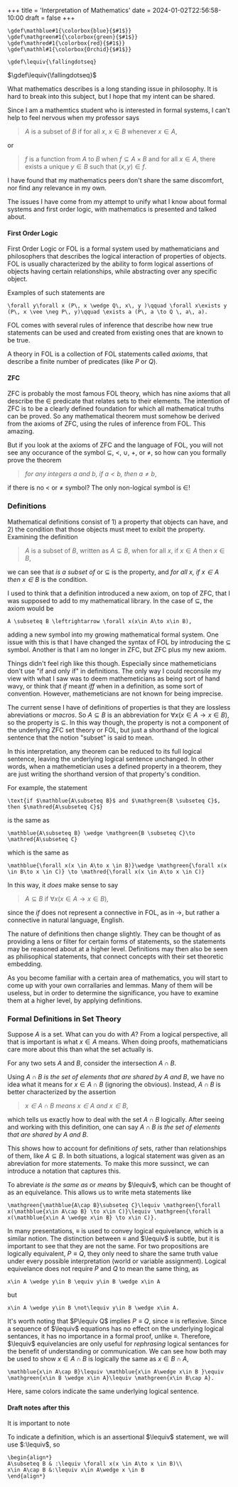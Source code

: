 +++
title = 'Interpretation of Mathematics'
date = 2024-01-02T22:56:58-10:00
draft = false
+++

```katex
\gdef\mathblue#1{\colorbox{blue}{$#1$}}
\gdef\mathgreen#1{\colorbox{green}{$#1$}}
\gdef\mathred#1{\colorbox{red}{$#1$}}
\gdef\mathhl#1{\colorbox{Orchid}{$#1$}}

\gdef\lequiv{\fallingdotseq}
```
$\gdef\lequiv{\fallingdotseq}$

What mathematics describes is a long standing issue in philosophy. It is hard to break into this subject, but I hope that my intent can be shared. 

Since I am a mathemtics student who is interested in formal systems, I can't help to feel nervous when my professor says 
> $A$ is a subset of $B$ if for all $x$, $x\in B$ whenever $x \in A$,

or
> $f$ is a function from $A$ to $B$ when $f\subseteq A \times B$ and for all $x \in A$, there exists a unique $y\in B$ such that $(x,y)\in f$. 

I have found that my mathematics peers don't share the same discomfort, nor find any relevance in my own. 

The issues I have come from my attempt to unify what I know about formal systems and first order logic, with mathematics is presented and talked about.


#### First Order Logic

First Order Logic or FOL is a formal system used by mathematicians and philosophers that describes the logical interaction of properties of objects. FOL is usually characterized by the ability to form logical assertions of objects having certain relationships, while abstracting over any specific object. 

Examples of such statements are
```katex
\forall y\forall x (P\, x \wedge Q\, x\, y )\qquad \forall x\exists y (P\, x \vee \neg P\, y)\qquad \exists a (P\, a \to Q \, a\, a).
```

FOL comes with several rules of inference that describe how new true statements can be used and created from existing ones that are known to be true. 

A theory in FOL is a collection of FOL statements called *axioms*, that describe a finite number of predicates (like $P$ or $Q$).

#### ZFC

ZFC is probably the most famous FOL theory, which has nine axioms that all describe the $\in$ predicate that relates sets to their elements. The intention of ZFC is to be a clearly defined foundation for which all mathematical truths can be proved. So any mathematical theorem must somehow be derived from the axioms of ZFC, using the rules of inference from FOL. This amazing.



But if you look at the axioms of ZFC and the language of FOL, you will not see any occurance of the symbol $\subseteq$, $<$, $\cup$, $+$, or $\neq$, so how can you formally prove the theorem 
> *for any integers $a$ and $b$, if $a < b$, then $a \neq b$*,

if there is no $<$ or $\neq$ symbol? The only non-logical symbol is $\in$!

### Definitions

Mathematical definitions consist of 1) a property that objects can have, and 2) the condition that those objects must meet to exibit the property. Examining the definition
> $A$ is a subset of $B$, written as $A \subseteq B$, when for all $x$, if $x\in A$ then $x\in B$,

we can see that *is a subset of* or $\subseteq$ is the property, and *for all $x$, if $x\in A$ then $x\in B$* is the condition.


I used to think that a definition introduced a new axiom, on top of ZFC, that I was supposed to add to my mathematical library. In the case of $\subseteq$, the axiom would be
```katex
A \subseteq B \leftrightarrow \forall x(x\in A\to x\in B),
```
adding a new symbol into my growing mathematical formal system. One issue with this is that I have changed the syntax of FOL by introducing the $\subseteq$ symbol. Another is that I am no longer in ZFC, but ZFC plus my new axiom. 

Things didn't feel righ like this though. Especially since mathemeticians don't use "if and only if" in definitions. The only way I could reconsile my view with what I saw was to deem mathemeticians as being sort of hand wavy, or think that *if* meant *iff* when in a definition, as some sort of convention. However, mathemeticians are not known for being imprecise.


The current sense I have of definitions of properties is that they are lossless abreviations or *macros*. So $A\subseteq B$ is an abbreviation for $\forall x(x \in A\to x \in B)$, so the property is $\subseteq$. In this way though, the property is not a component of the underlying ZFC set theory or FOL, but just a shorthand of the logical sentence that the notion "subset" is said to mean. 

In this interpretation, any theorem can be reduced to its full logical sentence, leaving the underlying logical sentence unchanged. In other words, when a mathemetician uses a defined property in a theorem, they are just writing the shorthand version of that property's condition. 

For example, the statement
```katex
\text{if $\mathblue{A\subseteq B}$ and $\mathgreen{B \subseteq C}$, then $\mathred{A\subseteq C}$}
```
is the same as
```katex
\mathblue{A\subseteq B} \wedge \mathgreen{B \subseteq C}\to \mathred{A\subseteq C}
```
which is the same as
```katex
\mathblue{\forall x(x \in A\to x \in B)}\wedge \mathgreen{\forall x(x \in B\to x \in C)} \to \mathred{\forall x(x \in A\to x \in C)}
```

In this way, it *does* make sense to say 
> $A\subseteq B$ if $\forall x(x \in A\to x \in B)$,

since the *if* does not represent a connective in FOL, as in $\to$, but rather a connective in natural language, English. 

The nature of definitions then change slightly. They can be thought of as providing a lens or filter for certain forms of statements, so the statements may be reasoned about at a higher level. Definitions may then also be seen as philisophical statements, that connect concepts with their set theoretic embedding. 

As you become familiar with a certain area of mathematics, you will start to come up with your own corrallaries and lemmas. Many of them will be useless, but in order to determine the significance, you have to examine them at a higher level, by applying definitions.


### Formal Definitions in Set Theory

Suppose $A$ is a set. What can you do with $A$? From a logical perspective, all that is important is what $x\in A$ means. When doing proofs, mathematicians care more about this than what the set actually is. 

For any two sets $A$ and $B$, consider the intersection $A\cap B$. 

Using *$A\cap B$ is the set of elements that are shared by $A$ and $B$*, we have no idea what it means for $x\in A\cap B$ (ignoring the obvious). Instead, $A\cap B$ is better characterized by the assertion 
> *$x\in A\cap B$ means $x\in A$ and $x\in B$*,

which tells us exactly how to deal with the set $A\cap B$ logically. After seeing and working with this definition, one can say *$A\cap B$ is the set of elements that are shared by $A$ and $B$*.

This shows how to account for definitions *of* sets, rather than relationships of them, like $A\subseteq B$. In both situations, a logical statement was given as an abreviation for more statements. To make this more sussinct, we can introduce a notation that captures this. 

To abreviate *is the same as* or *means* by $\lequiv$, which can be thought of as an equivelance. This allows us to write meta statements like
```katex
\mathgreen{\mathblue{A\cap B}\subseteq C}\lequiv \mathgreen{\forall x(\mathblue{x\in A\cap B} \to x\in C)}\lequiv \mathgreen{\forall x(\mathblue{x\in A \wedge x\in B} \to x\in C)}.
```
In many presentations, $\equiv$ is used to convey logical equivelance, which is a similar notion. The distinction between $\equiv$ and $\lequiv$ is subtle, but it is important to see that they are not the same. For two propositions are logically equivalent, $P\equiv Q$, they only need to share the same truth value under every possible interpretation (world or variable assignment). Logical equivelance does not require $P$ and $Q$ to mean the same thing, as 
```katex
x\in A \wedge y\in B \equiv y\in B \wedge x\in A
```
but
```katex
x\in A \wedge y\in B \not\lequiv y\in B \wedge x\in A.
```
It's worth noting that $P\lequiv Q$ implies $P\equiv Q$, since $\equiv$ is reflexive. Since a sequence of $\lequiv$ equations has no effect on the underlying logical sentances, it has no importance in a formal proof, unlike $\equiv$. Therefore, $\lequiv$ equivelancies are only useful for *rephrasing* logical sentances for the benefit of understanding or communication. We can see how both may be used to show $x\in A\cap B$ is logically the same as $x\in B \cap A$,
```katex
\mathblue{x\in A\cap B}\lequiv \mathblue{x\in A\wedge x\in B }\equiv \mathgreen{x\in B \wedge x\in A}\lequiv \mathgreen{x\in B\cap A}.
```
Here, same colors indicate the same underlying logical sentence.



#### Draft notes after this
It is important to note 

To indicate a definition, which is an assertional $\lequiv$ statement, we will use $:\lequiv$, so
```katex
\begin{align*}
A\subseteq B & :\lequiv \forall x(x \in A\to x \in B)\\
x\in A\cap B &:\lequiv x\in A\wedge x \in B
\end{align*}
```








